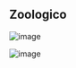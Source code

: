 ## Zoologico
![image](https://github.com/user-attachments/assets/ad53756f-fef6-4134-b6b2-ce9db00c7e08)

![image](https://github.com/user-attachments/assets/cb1520d8-37bc-40f2-afd7-dc6b151a4e1c)
